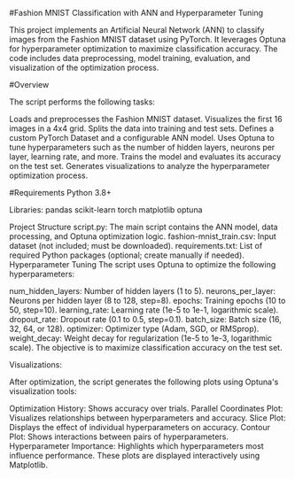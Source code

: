 #Fashion MNIST Classification with ANN and Hyperparameter Tuning

This project implements an Artificial Neural Network (ANN) to classify images from the Fashion MNIST dataset using PyTorch. It leverages Optuna for hyperparameter optimization to maximize classification accuracy. The code includes data preprocessing, model training, evaluation, and visualization of the optimization process.

#Overview

The script performs the following tasks:

Loads and preprocesses the Fashion MNIST dataset.
Visualizes the first 16 images in a 4x4 grid.
Splits the data into training and test sets.
Defines a custom PyTorch Dataset and a configurable ANN model.
Uses Optuna to tune hyperparameters such as the number of hidden layers, neurons per layer, learning rate, and more.
Trains the model and evaluates its accuracy on the test set.
Generates visualizations to analyze the hyperparameter optimization process.

#Requirements
Python 3.8+

Libraries:
pandas
scikit-learn
torch
matplotlib
optuna

Project Structure
script.py: The main script contains the ANN model, data processing, and Optuna optimization logic.
fashion-mnist_train.csv: Input dataset (not included; must be downloaded).
requirements.txt: List of required Python packages (optional; create manually if needed).
Hyperparameter Tuning
The script uses Optuna to optimize the following hyperparameters:

num_hidden_layers: Number of hidden layers (1 to 5).
neurons_per_layer: Neurons per hidden layer (8 to 128, step=8).
epochs: Training epochs (10 to 50, step=10).
learning_rate: Learning rate (1e-5 to 1e-1, logarithmic scale).
dropout_rate: Dropout rate (0.1 to 0.5, step=0.1).
batch_size: Batch size (16, 32, 64, or 128).
optimizer: Optimizer type (Adam, SGD, or RMSprop).
weight_decay: Weight decay for regularization (1e-5 to 1e-3, logarithmic scale).
The objective is to maximize classification accuracy on the test set.

Visualizations:

After optimization, the script generates the following plots using Optuna's visualization tools:

Optimization History: Shows accuracy over trials.
Parallel Coordinates Plot: Visualizes relationships between hyperparameters and accuracy.
Slice Plot: Displays the effect of individual hyperparameters on accuracy.
Contour Plot: Shows interactions between pairs of hyperparameters.
Hyperparameter Importance: Highlights which hyperparameters most influence performance.
These plots are displayed interactively using Matplotlib.

